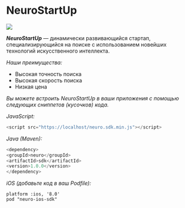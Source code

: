 # NeuroStartUp

![](logo.png)

***NeuroStartUp*** — динамически развивающийся стартап, 
специализирующийся на поиске с использованием новейших 
технологий искусственного интеллекта.


*Наши преимущества:*
* Высокая точность поиска
* Высокая скорость поиска
* Низкая цена

*Вы можете встроить NeuroStartUp в ваши приложения с помощью следующих сниппетов (кусочков) кода.*

*JavaScript:*
```javascript
<script src="https://localhost/neuro.sdk.min.js"></script>
```

*Java (Maven):*
```Java 
<dependency>
<groupId>neuro</groupId>
<artifactId>sdk</artifactId>
<version>1.0.0</version>
</dependency>
```

*iOS (добавьте код в ваш Podfile):*
```  iOS
platform :ios, '8.0'
pod "neuro-ios-sdk"
```
